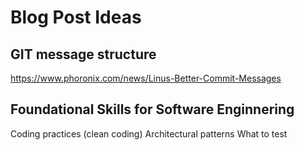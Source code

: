 # Blog Post Ideas

## GIT message structure

https://www.phoronix.com/news/Linus-Better-Commit-Messages


## Foundational Skills for Software Enginnering

Coding practices (clean coding)
Architectural patterns
What to test
